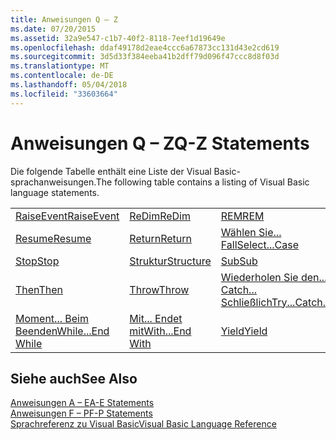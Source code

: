 ```yaml
---
title: Anweisungen Q – Z
ms.date: 07/20/2015
ms.assetid: 32a9e547-c1b7-40f2-8118-7eef1d19649e
ms.openlocfilehash: ddaf49178d2eae4ccc6a67873cc131d43e2cd619
ms.sourcegitcommit: 3d5d33f384eeba41b2dff79d096f47ccc8d8f03d
ms.translationtype: MT
ms.contentlocale: de-DE
ms.lasthandoff: 05/04/2018
ms.locfileid: "33603664"
---
```

# <a name="q-z-statements"></a><span data-ttu-id="a7948-102">Anweisungen Q – Z</span><span class="sxs-lookup"><span data-stu-id="a7948-102">Q-Z Statements</span></span>
<span data-ttu-id="a7948-103">Die folgende Tabelle enthält eine Liste der Visual Basic-sprachanweisungen.</span><span class="sxs-lookup"><span data-stu-id="a7948-103">The following table contains a listing of Visual Basic language statements.</span></span>  
  
|||||  
|---|---|---|---|  
|[<span data-ttu-id="a7948-104">RaiseEvent</span><span class="sxs-lookup"><span data-stu-id="a7948-104">RaiseEvent</span></span>](../../../visual-basic/language-reference/statements/raiseevent-statement.md)|[<span data-ttu-id="a7948-105">ReDim</span><span class="sxs-lookup"><span data-stu-id="a7948-105">ReDim</span></span>](../../../visual-basic/language-reference/statements/redim-statement.md)|[<span data-ttu-id="a7948-106">REM</span><span class="sxs-lookup"><span data-stu-id="a7948-106">REM</span></span>](../../../visual-basic/language-reference/statements/rem-statement.md)|[<span data-ttu-id="a7948-107">RemoveHandler</span><span class="sxs-lookup"><span data-stu-id="a7948-107">RemoveHandler</span></span>](../../../visual-basic/language-reference/statements/removehandler-statement.md)|  
|[<span data-ttu-id="a7948-108">Resume</span><span class="sxs-lookup"><span data-stu-id="a7948-108">Resume</span></span>](../../../visual-basic/language-reference/statements/resume-statement.md)|[<span data-ttu-id="a7948-109">Return</span><span class="sxs-lookup"><span data-stu-id="a7948-109">Return</span></span>](../../../visual-basic/language-reference/statements/return-statement.md)|[<span data-ttu-id="a7948-110">Wählen Sie... Fall</span><span class="sxs-lookup"><span data-stu-id="a7948-110">Select...Case</span></span>](../../../visual-basic/language-reference/statements/select-case-statement.md)|[<span data-ttu-id="a7948-111">Set</span><span class="sxs-lookup"><span data-stu-id="a7948-111">Set</span></span>](../../../visual-basic/language-reference/statements/set-statement.md)|  
|[<span data-ttu-id="a7948-112">Stop</span><span class="sxs-lookup"><span data-stu-id="a7948-112">Stop</span></span>](../../../visual-basic/language-reference/statements/stop-statement.md)|[<span data-ttu-id="a7948-113">Struktur</span><span class="sxs-lookup"><span data-stu-id="a7948-113">Structure</span></span>](../../../visual-basic/language-reference/statements/structure-statement.md)|[<span data-ttu-id="a7948-114">Sub</span><span class="sxs-lookup"><span data-stu-id="a7948-114">Sub</span></span>](../../../visual-basic/language-reference/statements/sub-statement.md)|[<span data-ttu-id="a7948-115">SyncLock</span><span class="sxs-lookup"><span data-stu-id="a7948-115">SyncLock</span></span>](../../../visual-basic/language-reference/statements/synclock-statement.md)|  
|[<span data-ttu-id="a7948-116">Then</span><span class="sxs-lookup"><span data-stu-id="a7948-116">Then</span></span>](../../../visual-basic/language-reference/statements/then-statement.md)|[<span data-ttu-id="a7948-117">Throw</span><span class="sxs-lookup"><span data-stu-id="a7948-117">Throw</span></span>](../../../visual-basic/language-reference/statements/throw-statement.md)|[<span data-ttu-id="a7948-118">Wiederholen Sie den... Catch... Schließlich</span><span class="sxs-lookup"><span data-stu-id="a7948-118">Try...Catch...Finally</span></span>](../../../visual-basic/language-reference/statements/try-catch-finally-statement.md)|[<span data-ttu-id="a7948-119">Using</span><span class="sxs-lookup"><span data-stu-id="a7948-119">Using</span></span>](../../../visual-basic/language-reference/statements/using-statement.md)|  
|[<span data-ttu-id="a7948-120">Moment... Beim Beenden</span><span class="sxs-lookup"><span data-stu-id="a7948-120">While...End While</span></span>](../../../visual-basic/language-reference/statements/while-end-while-statement.md)|[<span data-ttu-id="a7948-121">Mit... Endet mit</span><span class="sxs-lookup"><span data-stu-id="a7948-121">With...End With</span></span>](../../../visual-basic/language-reference/statements/with-end-with-statement.md)|[<span data-ttu-id="a7948-122">Yield</span><span class="sxs-lookup"><span data-stu-id="a7948-122">Yield</span></span>](../../../visual-basic/language-reference/statements/yield-statement.md)||  
  
## <a name="see-also"></a><span data-ttu-id="a7948-123">Siehe auch</span><span class="sxs-lookup"><span data-stu-id="a7948-123">See Also</span></span>  
 [<span data-ttu-id="a7948-124">Anweisungen A – E</span><span class="sxs-lookup"><span data-stu-id="a7948-124">A-E Statements</span></span>](../../../visual-basic/language-reference/statements/a-e-statements.md)  
 [<span data-ttu-id="a7948-125">Anweisungen F – P</span><span class="sxs-lookup"><span data-stu-id="a7948-125">F-P Statements</span></span>](../../../visual-basic/language-reference/statements/f-p-statements.md)  
 [<span data-ttu-id="a7948-126">Sprachreferenz zu Visual Basic</span><span class="sxs-lookup"><span data-stu-id="a7948-126">Visual Basic Language Reference</span></span>](../../../visual-basic/language-reference/index.md)
